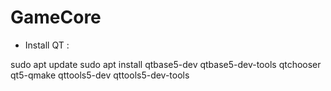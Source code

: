 # GameCore


- Install QT :

sudo apt update
sudo apt install qtbase5-dev qtbase5-dev-tools qtchooser qt5-qmake qttools5-dev qttools5-dev-tools
